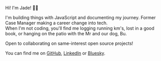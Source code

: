 Hi! I'm Jade! 👋🏻

I'm building things with JavaScript and documenting my journey. Former Case Manager making a career change into tech. <br>
When I'm not coding, you'll find me logging running km's, lost in a good book, or hanging on the patio with the Mr and our dog, Bu.

Open to collaborating on same-interest open source projects!

You can find me on [GitHub](https://github.com/jade0x), [LinkedIn](https://www.linkedin.com/in/jade-garafola/) or [Bluesky](https://jade0x.bsky.social).

